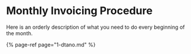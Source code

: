 # Monthly Invoicing Procedure

Here is an orderly description of what you need to do every beginning of the month.

{% page-ref page="1-dtano.md" %}

